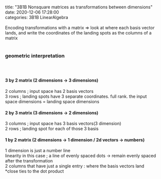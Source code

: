 title: "3B1B Nonsquare matrices as transformations between dimensions"	
date: 2020-12-06 17:28:00	
categories: 3B1B LinearAlgebra
<br>
<br>
Encoding transformations with a matrix 
=> look at where each basis vector lands, and write the coordinates of the landing spots as the columns of a matrix
<br>
<br>
<h3>geometric interpretation<h3>
<br>
  <h4>3 by 2 matrix  (2 dimensions -> 3 dimensions)</h4>
2 columns ;  input space has 2 basis vectors<br>
3 rows ; landing spots have 3 separate coordinates.
full rank. the input space dimensions = landing space dimensions


<h4>2 by 3 matrix (3 dimensions -> 2 dimensions)</h4>
3 columns ; input space has 3 basis vectors(3 dimension)<br>
2 rows ; landing spot for each of those 3 basis


<h4>1 by 2 matrix (2 dimensions -> 1 dimension / 2d vectors -> numbers)</h4>
1 dimension is just a number line<br>
linearity in this case ;  a line of evenly spaced dots -> remain evenly spaced after the transformation <br>
2 columns that have just a single entry : where the basis vectors land<br>
*close ties to the dot product
</ul>

